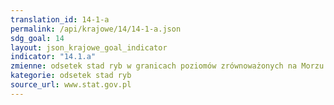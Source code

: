 ```yaml
---
translation_id: 14-1-a
permalink: /api/krajowe/14/14-1-a.json
sdg_goal: 14
layout: json_krajowe_goal_indicator
indicator: "14.1.a"
zmienne: odsetek stad ryb w granicach poziomów zrównoważonych na Morzu Bałtyckim,odsetek zasobów rybnych w pełni wykorzystanych (fully exploited) na Morzu Bałtyckim,odsetek stad ryb które są nie w pełni wykorzystane (non-fully exploited) na Morzu Bałtyckim,odsetek stad ryb które są nadmiernie eksploatowane (overexploited) na Morzu Bałtyckim
kategorie: odsetek stad ryb
source_url: www.stat.gov.pl
---
```

